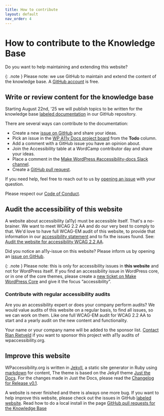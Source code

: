 ```yaml
---
title: How to contribute
layout: default
nav_order: 4
---
```


# How to contribute to the Knowledge Base

Do you want to help maintaining and extending this website? 

{: .note }
Please note: we use GitHub to maintain and extend the content of the knowledge base. A [GitHub account](https://github.com) is free.

## Write or review content for the knowledge base

Starting August 22nd, '25 we will publish topics to be written for the knowledge base [labeled documentation](https://github.com/wpaccessibility/wp-a11y-docs/issues?q=is%3Aissue%20state%3Aopen%20label%3Adocumentation) in our GitHub repository.

There are several ways can contribute to the documentation:
- Create a new [issue on GitHub](https://github.com/wpaccessibility/wp-a11y-docs/issues) and share your ideas.
- Pick an issue in the [WP A11y Docs project board](https://github.com/orgs/wpaccessibility/projects/3) from the **Todo** column.
- Add a comment with a GitHub issue you have an opinion about.
- Join the Accessibility table at a WordCamp contributor day and share your ideas.
- Place a comment in the [Make WordPress #accessibility-docs Slack channel](https://wordpress.slack.com/archives/C6PK2QCTY).
- Create a [GitHub pull request](/docs/contribute/pull-requests.md).

If you need help, feel free to reach out to us by [opening an issue](https://github.com/wpaccessibility/wp-a11y-docs/issues) with your question. 

Please respect our [Code of Conduct]().

## Audit the accessibility of this website

A website about accessibility (a11y) must be accessible itself. That's a no-brainer. We want to meet WCAG 2.2 AA and do our very best to comply to that. We'd love to have full WCAG-EM audit of this website, to provide that information in our [accessibility statement](/docs/about/accessibility-statement/) and to fix the issues found. See: [Audit the website for accessibility WCAG 2.2 AA](https://github.com/wpaccessibility/wp-a11y-docs/issues/4).

Did you notice an a11y-issue on this website? Please inform us by opening an [issue on GitHub](https://github.com/wpaccessibility/wp-a11y-docs/issues).

{: .note }
Please note: this is only for accessibility issues in **this website** and not for WordPress itself. If you find an accessibility issue in WordPress core, or in one of the core themes, please create a [new ticket on Make WordPress Core](https://core.trac.wordpress.org/newticket) and give it the focus “accessibility”.

### Contribute with regular accessibility audits

Are you an accessibility expert or does your company perform audits? We would value audits of this website on a regular basis, to find all issues, so we can work on them.
Like one full WCAG-EM audit for WCAG 2.2 AA to start and a yearly audit on the new content and functionality. 

Your name or your company name will be added to the sponsor list. [Contact Rian Rietveld](https://rianrietveld.com/contact-rian-rietveld/) if you want to sponsor this project with a11y audits of wpaccessibility.org.


## Improve this website

WPaccessibility.org is written in [Jekyll](https://jekyllrb.com), a static site generator in Ruby using [markdown](https://www.markdownguide.org/) for content, The theme is based on the Jekyll theme [Just the Docs](https://just-the-docs.com/). For the changes made in Just the Docs, please read the [Changelog for Release v0.1](/CHANGELOG/release-v01).

A website is never finished and there is always one more bug. If you want to help improve this website, please check out the issues in GitHub [labeled website](https://github.com/wpaccessibility/wp-a11y-docs/issues?q=is%3Aissue%20state%3Aopen%20label%3Awebsite). Read how to do a local install in the page [GitHub pull requests for the Knowledge Base](/docs/contribute/pull-requests/)

